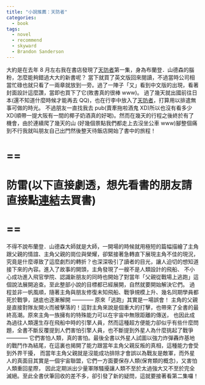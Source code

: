 ```yaml
---
title: "小說推薦：天防者"
categories:
  - book
tags:
  - novel
  - recommend
  - skyward
  - Brandon Sanderson
---
```


大約是在去年 8 月左右我在書店發現了[天防者](https://www1.oeya.com.tw/2ejMI?uid1=blog)第一集，身為布蘭登．山德森的腦粉，怎麼能夠錯過大大的新書呢？
當下就買了英文版回來閱讀，不過當時公司相當忙碌也就只看了一兩章就放到一旁。過了一陣子「又」看到中文版的出現，看著封面設計這麼讚，當即也買下了它(敗書真的很棒 www)。
過了幾天就出國前往日本(還不知道什麼時候才能再去 QQ)，也在行李中放入了[天防者](https://www1.oeya.com.tw/2ejMI?uid1=blog)，打算用以排遣無事可做的時光。
不過朋友一直找我去 pub(賣牽拖啦酒鬼 XD)所以也沒有看多少 XD(順帶一提大阪有一間的椰子奶酒真的好喝)。然而在幾天的行程之後終於有了機會，由於連續爬了幾天的山
(好幾個景點我們都走上去沒坐公車 www)腳整個痛到不行我就叫朋友自己出門然後整天待飯店開始了書中的旅程！

# ==

# 防雷(以下直接劇透，想先看書的朋友請直接點[連結](https://www1.oeya.com.tw/2ejMI?uid1=blog)去買書)

# ==

不得不說布蘭登．山德森大師就是大師，一開場的時候就用極短的篇幅描繪了主角跟父親的情誼、主角父親的崗位與榮耀，卻緊接著急轉直下展現主角不佳的現況，
究竟是什麼導致了這麼劇烈的轉折？也深深吸引了讀者的目光，讓人迫切的想知道接下來的內容。進入了故事的開頭，主角發現了一艘不是人類設計的飛船、
不小心成功進入飛官學院、認識新朋友的同時也開始了對當年「父親從戰場上逃跑」這個說法展開追查。至此整部小說的目標都已經展開，自然就要開始解決它們。
過程並非一帆風順，隨著主角與朋友修復未知飛船、戰爭規模上升、幾名同期學員都死於戰爭，謎底也逐漸解開 ———— 原來「逃跑」其實是一場誤會！
主角的父親是直接對隊友開火而被擊落的！這對主角來說是個重大的打擊，也帶來了全書的最終高潮。原來主角一族擁有的特殊能力可以在宇宙中無限距離的傳送，
也因此成為過往人類還生存在飛船中時的引擎人員，然而這種超方便能力卻似乎有些什麼問題，全書不斷反覆提到人們害怕引擎人員，也不斷提到外星人為什麼挑起了戰爭
———— 它們害怕人類，真的害怕。最後全書以外星人試圖以強力炸彈轟炸基地的戰鬥作為結尾，在這裏也揭開了能力跟當年主角父親反叛的真相，這種能力會受到外界干擾，
而當年主角父親就是沒能成功排除才會誤以為戰友是敵軍，而外星人的真面目其實是一個宇宙聯盟，它們一方面要保存人類(保育類的概念)，又害怕人類重回星際，
因此定期派出少量軍隊騷擾讓人類不至於太過強大又不至於完全滅絕。至此全書伏筆回收的差不多，卻引發了新的疑問，這就要接著看第二集囉！
